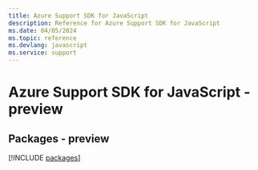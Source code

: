 ```yaml
---
title: Azure Support SDK for JavaScript
description: Reference for Azure Support SDK for JavaScript
ms.date: 04/05/2024
ms.topic: reference
ms.devlang: javascript
ms.service: support
---
```

# Azure Support SDK for JavaScript - preview
## Packages - preview
[!INCLUDE [packages](support-index.md)]